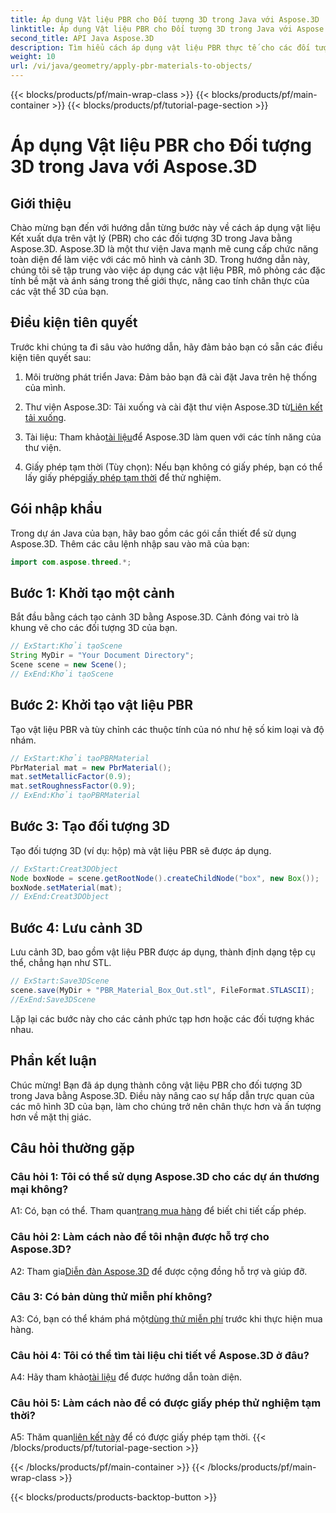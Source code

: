 ```yaml
---
title: Áp dụng Vật liệu PBR cho Đối tượng 3D trong Java với Aspose.3D
linktitle: Áp dụng Vật liệu PBR cho Đối tượng 3D trong Java với Aspose.3D
second_title: API Java Aspose.3D
description: Tìm hiểu cách áp dụng vật liệu PBR thực tế cho các đối tượng 3D trong Java bằng Aspose.3D. Nâng cao chất lượng hình ảnh với Kết xuất dựa trên vật lý.
weight: 10
url: /vi/java/geometry/apply-pbr-materials-to-objects/
---
```


{{< blocks/products/pf/main-wrap-class >}}
{{< blocks/products/pf/main-container >}}
{{< blocks/products/pf/tutorial-page-section >}}

# Áp dụng Vật liệu PBR cho Đối tượng 3D trong Java với Aspose.3D

## Giới thiệu

Chào mừng bạn đến với hướng dẫn từng bước này về cách áp dụng vật liệu Kết xuất dựa trên vật lý (PBR) cho các đối tượng 3D trong Java bằng Aspose.3D. Aspose.3D là một thư viện Java mạnh mẽ cung cấp chức năng toàn diện để làm việc với các mô hình và cảnh 3D. Trong hướng dẫn này, chúng tôi sẽ tập trung vào việc áp dụng các vật liệu PBR, mô phỏng các đặc tính bề mặt và ánh sáng trong thế giới thực, nâng cao tính chân thực của các vật thể 3D của bạn.

## Điều kiện tiên quyết

Trước khi chúng ta đi sâu vào hướng dẫn, hãy đảm bảo bạn có sẵn các điều kiện tiên quyết sau:

1. Môi trường phát triển Java: Đảm bảo bạn đã cài đặt Java trên hệ thống của mình.

2.  Thư viện Aspose.3D: Tải xuống và cài đặt thư viện Aspose.3D từ[Liên kết tải xuống](https://releases.aspose.com/3d/java/).

3.  Tài liệu: Tham khảo[tài liệu](https://reference.aspose.com/3d/java/)để Aspose.3D làm quen với các tính năng của thư viện.

4.  Giấy phép tạm thời (Tùy chọn): Nếu bạn không có giấy phép, bạn có thể lấy giấy phép[giấy phép tạm thời](https://purchase.aspose.com/temporary-license/) để thử nghiệm.

## Gói nhập khẩu

Trong dự án Java của bạn, hãy bao gồm các gói cần thiết để sử dụng Aspose.3D. Thêm các câu lệnh nhập sau vào mã của bạn:

```java
import com.aspose.threed.*;
```

## Bước 1: Khởi tạo một cảnh

Bắt đầu bằng cách tạo cảnh 3D bằng Aspose.3D. Cảnh đóng vai trò là khung vẽ cho các đối tượng 3D của bạn.

```java
// ExStart:Khởi tạoScene
String MyDir = "Your Document Directory";
Scene scene = new Scene();
// ExEnd:Khởi tạoScene
```

## Bước 2: Khởi tạo vật liệu PBR

Tạo vật liệu PBR và tùy chỉnh các thuộc tính của nó như hệ số kim loại và độ nhám.

```java
// ExStart:Khởi tạoPBRMaterial
PbrMaterial mat = new PbrMaterial();
mat.setMetallicFactor(0.9);
mat.setRoughnessFactor(0.9);
// ExEnd:Khởi tạoPBRMaterial
```

## Bước 3: Tạo đối tượng 3D

Tạo đối tượng 3D (ví dụ: hộp) mà vật liệu PBR sẽ được áp dụng.

```java
// ExStart:Creat3DObject
Node boxNode = scene.getRootNode().createChildNode("box", new Box());
boxNode.setMaterial(mat);
// ExEnd:Creat3DObject
```

## Bước 4: Lưu cảnh 3D

Lưu cảnh 3D, bao gồm vật liệu PBR được áp dụng, thành định dạng tệp cụ thể, chẳng hạn như STL.

```java
// ExStart:Save3DScene
scene.save(MyDir + "PBR_Material_Box_Out.stl", FileFormat.STLASCII);
//ExEnd:Save3DScene
```

Lặp lại các bước này cho các cảnh phức tạp hơn hoặc các đối tượng khác nhau.

## Phần kết luận

Chúc mừng! Bạn đã áp dụng thành công vật liệu PBR cho đối tượng 3D trong Java bằng Aspose.3D. Điều này nâng cao sự hấp dẫn trực quan của các mô hình 3D của bạn, làm cho chúng trở nên chân thực hơn và ấn tượng hơn về mặt thị giác.

## Câu hỏi thường gặp

### Câu hỏi 1: Tôi có thể sử dụng Aspose.3D cho các dự án thương mại không?

 A1: Có, bạn có thể. Tham quan[trang mua hàng](https://purchase.aspose.com/buy) để biết chi tiết cấp phép.

### Câu hỏi 2: Làm cách nào để tôi nhận được hỗ trợ cho Aspose.3D?

 A2: Tham gia[Diễn đàn Aspose.3D](https://forum.aspose.com/c/3d/18) để được cộng đồng hỗ trợ và giúp đỡ.

### Câu 3: Có bản dùng thử miễn phí không?

 A3: Có, bạn có thể khám phá một[dùng thử miễn phí](https://releases.aspose.com/) trước khi thực hiện mua hàng.

### Câu hỏi 4: Tôi có thể tìm tài liệu chi tiết về Aspose.3D ở đâu?

 A4: Hãy tham khảo[tài liệu](https://reference.aspose.com/3d/java/) để được hướng dẫn toàn diện.

### Câu hỏi 5: Làm cách nào để có được giấy phép thử nghiệm tạm thời?

 A5: Thăm quan[liên kết này](https://purchase.aspose.com/temporary-license/) để có được giấy phép tạm thời.
{{< /blocks/products/pf/tutorial-page-section >}}

{{< /blocks/products/pf/main-container >}}
{{< /blocks/products/pf/main-wrap-class >}}

{{< blocks/products/products-backtop-button >}}
